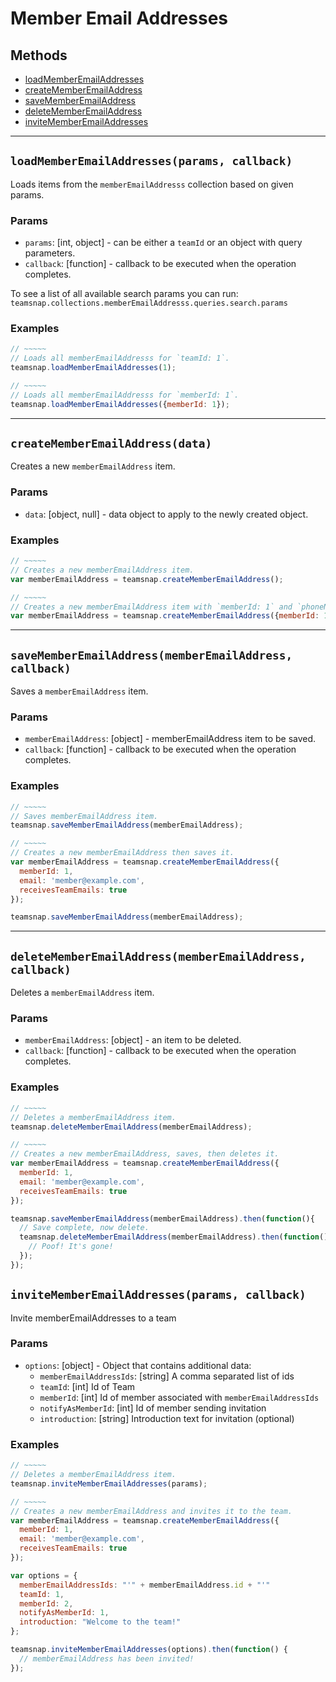 # Member Email Addresses

## Methods

- [loadMemberEmailAddresses](#loadMemberEmailAddresses)
- [createMemberEmailAddress](#createMemberEmailAddress)
- [saveMemberEmailAddress](#saveMemberEmailAddress)
- [deleteMemberEmailAddress](#deleteMemberEmailAddress)
- [inviteMemberEmailAddresses](#inviteMemberEmailAddresses)


---
<a id="loadMemberEmailAddresses"></a>
## `loadMemberEmailAddresses(params, callback)`
Loads items from the `memberEmailAddresss` collection based on given params.

### Params
* `params`: [int, object] - can be either a `teamId` or an object with query parameters.
* `callback`: [function] - callback to be executed when the operation completes.

To see a list of all available search params you can run:
`teamsnap.collections.memberEmailAddresss.queries.search.params`

### Examples
```javascript
// ~~~~~
// Loads all memberEmailAddresss for `teamId: 1`.
teamsnap.loadMemberEmailAddresses(1);

// ~~~~~
// Loads all memberEmailAddresss for `memberId: 1`.
teamsnap.loadMemberEmailAddresses({memberId: 1});
```


---


<a id="createMemberEmailAddress"></a>
## `createMemberEmailAddress(data)`
Creates a new `memberEmailAddress` item.

### Params
* `data`: [object, null] - data object to apply to the newly created object.

### Examples
```javascript
// ~~~~~
// Creates a new memberEmailAddress item.
var memberEmailAddress = teamsnap.createMemberEmailAddress();

// ~~~~~
// Creates a new memberEmailAddress item with `memberId: 1` and `phoneNumber: 1`.
var memberEmailAddress = teamsnap.createMemberEmailAddress({memberId: 1});
```


---


<a id="saveMemberEmailAddress"></a>
## `saveMemberEmailAddress(memberEmailAddress, callback)`
Saves a `memberEmailAddress` item.

### Params
* `memberEmailAddress`: [object] - memberEmailAddress item to be saved.
* `callback`: [function] - callback to be executed when the operation completes.

### Examples
```javascript
// ~~~~~
// Saves memberEmailAddress item.
teamsnap.saveMemberEmailAddress(memberEmailAddress);

// ~~~~~
// Creates a new memberEmailAddress then saves it.
var memberEmailAddress = teamsnap.createMemberEmailAddress({
  memberId: 1,
  email: 'member@example.com',
  receivesTeamEmails: true
});

teamsnap.saveMemberEmailAddress(memberEmailAddress);
```


---


<a id="deleteMemberEmailAddress"></a>
## `deleteMemberEmailAddress(memberEmailAddress, callback)`
Deletes a `memberEmailAddress` item.

### Params
* `memberEmailAddress`: [object] - an item to be deleted.
* `callback`: [function] - callback to be executed when the operation completes.

### Examples
```javascript
// ~~~~~
// Deletes a memberEmailAddress item.
teamsnap.deleteMemberEmailAddress(memberEmailAddress);

// ~~~~~
// Creates a new memberEmailAddress, saves, then deletes it.
var memberEmailAddress = teamsnap.createMemberEmailAddress({
  memberId: 1,
  email: 'member@example.com',
  receivesTeamEmails: true
});

teamsnap.saveMemberEmailAddress(memberEmailAddress).then(function(){
  // Save complete, now delete.
  teamsnap.deleteMemberEmailAddress(memberEmailAddress).then(function(){
    // Poof! It's gone!
  });
});
```
<a id="inviteMemberEmailAddresses"></a>
## `inviteMemberEmailAddresses(params, callback)`
Invite memberEmailAddresses to a team

### Params
* `options`: [object] - Object that contains additional data:
  * `memberEmailAddressIds`: [string] A comma separated list of ids
  * `teamId`: [int] Id of Team
  * `memberId`: [int] Id of member associated with `memberEmailAddressIds`
  * `notifyAsMemberId`: [int] Id of member sending invitation
  * `introduction`: [string] Introduction text for invitation (optional)

### Examples
```javascript
// ~~~~~
// Deletes a memberEmailAddress item.
teamsnap.inviteMemberEmailAddresses(params);

// ~~~~~
// Creates a new memberEmailAddress and invites it to the team. 
var memberEmailAddress = teamsnap.createMemberEmailAddress({
  memberId: 1,
  email: 'member@example.com',
  receivesTeamEmails: true
});

var options = {
  memberEmailAddressIds: "'" + memberEmailAddress.id + "'"
  teamId: 1,
  memberId: 2,
  notifyAsMemberId: 1,
  introduction: "Welcome to the team!"
};

teamsnap.inviteMemberEmailAddresses(options).then(function() {
  // memberEmailAddress has been invited!
});
```
